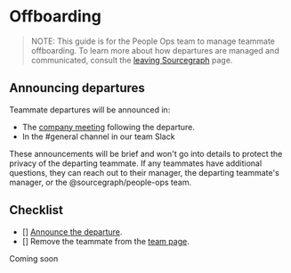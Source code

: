 # Offboarding

> NOTE: This guide is for the People Ops team to manage teammate offboarding. To learn more about how departures are managed and communicated, consult the [leaving Sourcegraph](leaving.md) page.

## Announcing departures

Teammate departures will be announced in:
- The [company meeting](../communication/company_meeting.md) following the departure.
- In the #general channel in our team Slack

These announcements will be brief and won't go into details to protect the privacy of the departing teammate. If any teammates have additional questions, they can reach out to their manager, the departing teammate's manager, or the @sourcegraph/people-ops team.

## Checklist

- [] [Announce the departure](#announcing-departures).
- [] Remove the teammate from the [team page](../../company/team/index.md).

Coming soon
